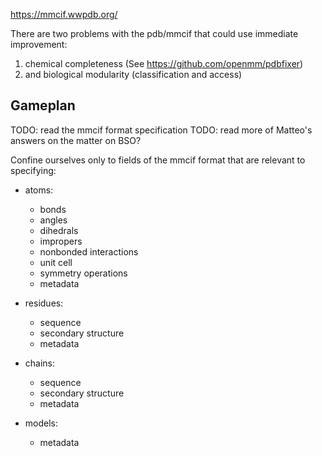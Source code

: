 https://mmcif.wwpdb.org/


There are two problems with the pdb/mmcif that could use immediate improvement: 
1. chemical completeness  (See https://github.com/openmm/pdbfixer)
2. and biological modularity (classification and access)


## Gameplan

TODO: read the mmcif format specification
TODO: read more of Matteo's answers on the matter on BSO?

Confine ourselves only to fields of the mmcif format that are relevant to specifying:

- atoms:
    - bonds
    - angles
    - dihedrals
    - impropers
    - nonbonded interactions
    - unit cell
    - symmetry operations
    - metadata

- residues:
    -   sequence
    -  secondary structure
    - metadata

- chains:
    - sequence
    - secondary structure
    - metadata


- models:
    - metadata